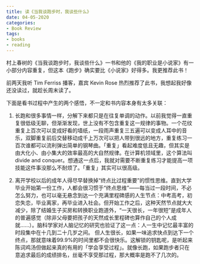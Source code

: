 ```yaml
---
title: 读《当我谈跑步时，我谈些什么》
date: 04-05-2020
categories:
- Book Review
tags:
- books
- reading
---
```


村上春树的《当我谈跑步时，我谈些什么》一书和他的《我的职业是小说家》有一小部分内容重复，但这本《跑步》确实要比《小说家》好得多。我更推荐此书！

前两天我听 Tim Ferriss 播客，嘉宾 Kevin Rose 热烈推荐了此书，我想起我好像还没读过，就趁长周末读了。

下面是看书过程中产生的两个感悟，不一定和书内容本身有太多关联：

1. 长跑和很多事情一样，分解下来都只是在往复单调的动作。以前我觉得一直重复很低级无聊，但渐渐发现，世上没有不包含重复这一规律的事物。一个花纹重复上百次可以变成好看的墙纸，一段雨声重复三五遍可以变成人耳中的音乐，双脚重复前后交替移动成千上万次可以把人带到很远的地方，重复练习一百次谁都可以流利弹出简单的钢琴曲。「重复」看起难度低且无趣，但其实是由大化小、由小集大的效率最高的大自然规律。在计算机领域里，这个算法叫 divide and conquer。想通这一点后，我就对需要不断重复练习才能提高一项技能这件事没那么不耐烦了。「重复」其实可以很高级。

2. 离开学校以后的成年人得尽早替换掉“终点比过程重要”的惯性思维。直到大学毕业开始第一份工作，人都会很习惯于“终点思维”——每当过一段时间，不必怎么努力，也可以毫无悬念到达一个充满里程碑感的人生节点：中考高考，初恋失恋，毕业离家，再毕业进入社会。但开始工作之后，这种天然节点就大大减少，除了结婚生子买房和转换职业跑道外，“一天很长，一年很短”是成年人的普遍感觉（除非父母要把孩子的天然成长里程碑也算作自己的个人成就......）。脑科学家对人脑记忆的研究也验证了这一点：人一生中记忆最丰富的时段集中在十几到二十几岁之间。
   但人生很长，如果一味追求快点到达下一个终点，那就意味着99.9%的时间里都不会很快乐。这解锁的钥匙呢，是听起来陈词鸡汤但做起来真的有用的「学会享受过程」。就像长跑，如果跑步者只在意追求最后的成绩排名，丝毫不享受那过程，那大概率是跑不了几次的。

